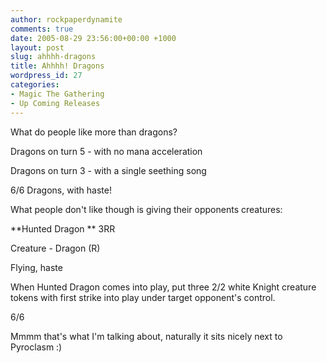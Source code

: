 ```yaml
---
author: rockpaperdynamite
comments: true
date: 2005-08-29 23:56:00+00:00 +1000
layout: post
slug: ahhhh-dragons
title: Ahhhh! Dragons
wordpress_id: 27
categories:
- Magic The Gathering
- Up Coming Releases
---
```


What do people like more than dragons?




Dragons on turn 5 - with no mana acceleration




Dragons on turn 3 - with a single seething song




6/6 Dragons,  with haste!




What people don't like though is giving their opponents creatures:




**Hunted Dragon ** 3RR  

Creature - Dragon (R)  

Flying, haste  

When Hunted Dragon comes into play, put three 2/2 white Knight creature tokens with first strike into play under target opponent's control.  

6/6




Mmmm that's what I'm talking about, naturally it sits nicely next to Pyroclasm :)




